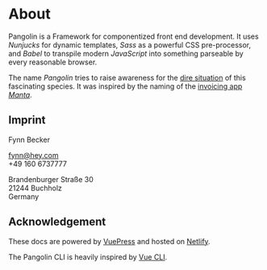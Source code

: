 # About

Pangolin is a Framework for componentized front end development. It uses _Nunjucks_ for dynamic templates, _Sass_ as a powerful CSS pre-processor, and _Babel_ to transpile modern _JavaScript_ into something parseable by every reasonable browser.

The name _Pangolin_ tries to raise awareness for the [dire situation](https://en.wikipedia.org/wiki/Pangolin) of this fascinating species. It was inspired by the naming of the [invoicing app _Manta_](https://manta.life/about).

## Imprint

Fynn Becker

[fynn@hey.com](mailto:fynn@hey.com)  
+49 160 6737777

Brandenburger Straße 30  
21244 Buchholz  
Germany

## Acknowledgement

These docs are powered by [VuePress](https://vuepress.vuejs.org) and hosted on [Netlify](https://www.netlify.com).

The Pangolin CLI is heavily inspired by [Vue CLI](https://cli.vuejs.org).
